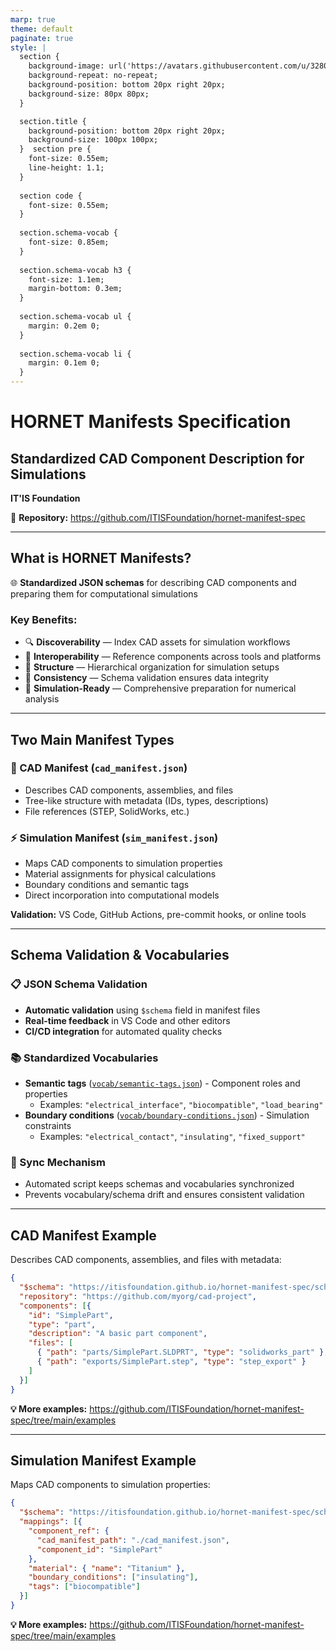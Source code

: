 ```yaml
---
marp: true
theme: default
paginate: true
style: |
  section {
    background-image: url('https://avatars.githubusercontent.com/u/32800832?s=280&v=4');
    background-repeat: no-repeat;
    background-position: bottom 20px right 20px;
    background-size: 80px 80px;
  }

  section.title {
    background-position: bottom 20px right 20px;
    background-size: 100px 100px;
  }  section pre {
    font-size: 0.55em;
    line-height: 1.1;
  }
  
  section code {
    font-size: 0.55em;
  }
  
  section.schema-vocab {
    font-size: 0.85em;
  }
  
  section.schema-vocab h3 {
    font-size: 1.1em;
    margin-bottom: 0.3em;
  }
  
  section.schema-vocab ul {
    margin: 0.2em 0;
  }
  
  section.schema-vocab li {
    margin: 0.1em 0;
  }
---
```


<!-- _class: title -->

# HORNET Manifests Specification

## Standardized CAD Component Description for Simulations

**IT'IS Foundation**

📖 **Repository:** https://github.com/ITISFoundation/hornet-manifest-spec

---

## What is HORNET Manifests?

🌐 **Standardized JSON schemas** for describing CAD components and preparing them for computational simulations

### Key Benefits:

- 🔍 **Discoverability** — Index CAD assets for simulation workflows
- 🔄 **Interoperability** — Reference components across tools and platforms
- 📂 **Structure** — Hierarchical organization for simulation setups
- 💾 **Consistency** — Schema validation ensures data integrity
- 🧪 **Simulation-Ready** — Comprehensive preparation for numerical analysis

---

## Two Main Manifest Types

### 📐 CAD Manifest (`cad_manifest.json`)

- Describes CAD components, assemblies, and files
- Tree-like structure with metadata (IDs, types, descriptions)
- File references (STEP, SolidWorks, etc.)

### ⚡ Simulation Manifest (`sim_manifest.json`)

- Maps CAD components to simulation properties
- Material assignments for physical calculations
- Boundary conditions and semantic tags
- Direct incorporation into computational models

**Validation:** VS Code, GitHub Actions, pre-commit hooks, or online tools

---

<!-- _class: schema-vocab -->

## Schema Validation & Vocabularies

### 📋 JSON Schema Validation

- **Automatic validation** using `$schema` field in manifest files
- **Real-time feedback** in VS Code and other editors
- **CI/CD integration** for automated quality checks

### 📚 Standardized Vocabularies

- **Semantic tags** ([`vocab/semantic-tags.json`](https://github.com/ITISFoundation/hornet-manifest-spec/blob/main/vocab/semantic-tags.json)) - Component roles and properties
  - Examples: `"electrical_interface"`, `"biocompatible"`, `"load_bearing"`
- **Boundary conditions** ([`vocab/boundary-conditions.json`](https://github.com/ITISFoundation/hornet-manifest-spec/blob/main/vocab/boundary-conditions.json)) - Simulation constraints
  - Examples: `"electrical_contact"`, `"insulating"`, `"fixed_support"`

### 🔄 Sync Mechanism

- Automated script keeps schemas and vocabularies synchronized
- Prevents vocabulary/schema drift and ensures consistent validation

---

## CAD Manifest Example

Describes CAD components, assemblies, and files with metadata:

```json
{
  "$schema": "https://itisfoundation.github.io/hornet-manifest-spec/schema/cad_manifest.schema.json",
  "repository": "https://github.com/myorg/cad-project",
  "components": [{
    "id": "SimplePart",
    "type": "part",
    "description": "A basic part component",
    "files": [
      { "path": "parts/SimplePart.SLDPRT", "type": "solidworks_part" },
      { "path": "exports/SimplePart.step", "type": "step_export" }
    ]
  }]
}
```

**💡 More examples:** https://github.com/ITISFoundation/hornet-manifest-spec/tree/main/examples

---

## Simulation Manifest Example

Maps CAD components to simulation properties:

```json
{
  "$schema": "https://itisfoundation.github.io/hornet-manifest-spec/schema/sim_manifest.schema.json",
  "mappings": [{
    "component_ref": {
      "cad_manifest_path": "./cad_manifest.json",
      "component_id": "SimplePart"
    },
    "material": { "name": "Titanium" },
    "boundary_conditions": ["insulating"],
    "tags": ["biocompatible"]
  }]
}
```

**💡 More examples:** https://github.com/ITISFoundation/hornet-manifest-spec/tree/main/examples
